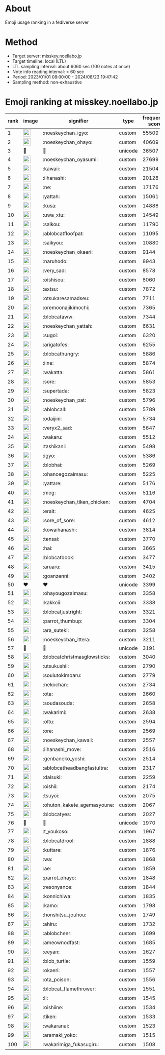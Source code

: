 # About
Emoji usage ranking in a fediverse server

# Method
- Target server: misskey.noellabo.jp
- Target timeline: local (LTL)
- LTL sampling interval: about 6060 sec (100 notes at once)
- Note info reading interval: > 60 sec
- Period: 2023/01/01 08:00:00 - 2024/08/23 19:47:42 
- Sampling method: non-exhaustive

# Emoji ranking at misskey.noellabo.jp

|rank|image|signifier|type|frequency score|
|----|----|----|----|----|
|1|<img height="24" src="https://misskey.noellabo.jp/emoji/noeskeychan_igyo.webp">|:noeskeychan_igyo:|custom|55509|
|2|<img height="24" src="https://misskey.noellabo.jp/emoji/noeskeychan_ohayo.webp">|:noeskeychan_ohayo:|custom|40609|
|3|🎉|🎉|unicode|36507|
|4|<img height="24" src="https://misskey.noellabo.jp/emoji/noeskeychan_oyasumi.webp">|:noeskeychan_oyasumi:|custom|27699|
|5|<img height="24" src="https://misskey.noellabo.jp/emoji/kawaii.webp">|:kawaii:|custom|21504|
|6|<img height="24" src="https://misskey.noellabo.jp/emoji/iihanashi.webp">|:iihanashi:|custom|20128|
|7|<img height="24" src="https://misskey.noellabo.jp/emoji/ne.webp">|:ne:|custom|17176|
|8|<img height="24" src="https://misskey.noellabo.jp/emoji/yattah.webp">|:yattah:|custom|15061|
|9|<img height="24" src="https://misskey.noellabo.jp/emoji/kusa.webp">|:kusa:|custom|14888|
|10|<img height="24" src="https://misskey.noellabo.jp/emoji/uwa_xtu.webp">|:uwa_xtu:|custom|14549|
|11|<img height="24" src="https://misskey.noellabo.jp/emoji/saikou.webp">|:saikou:|custom|11790|
|12|<img height="24" src="https://misskey.noellabo.jp/emoji/ablobcatfloofpat.webp">|:ablobcatfloofpat:|custom|11095|
|13|<img height="24" src="https://misskey.noellabo.jp/emoji/saikyou.webp">|:saikyou:|custom|10880|
|14|<img height="24" src="https://misskey.noellabo.jp/emoji/noeskeychan_okaeri.webp">|:noeskeychan_okaeri:|custom|9144|
|15|<img height="24" src="https://misskey.noellabo.jp/emoji/naruhodo.webp">|:naruhodo:|custom|8943|
|16|<img height="24" src="https://misskey.noellabo.jp/emoji/very_sad.webp">|:very_sad:|custom|8578|
|17|<img height="24" src="https://misskey.noellabo.jp/emoji/oishisou.webp">|:oishisou:|custom|8060|
|18|<img height="24" src="https://misskey.noellabo.jp/emoji/axtsu.webp">|:axtsu:|custom|7872|
|19|<img height="24" src="https://misskey.noellabo.jp/emoji/otsukaresamadseu.webp">|:otsukaresamadseu:|custom|7711|
|20|<img height="24" src="https://misskey.noellabo.jp/emoji/oremoonajikimochi.webp">|:oremoonajikimochi:|custom|7365|
|21|<img height="24" src="https://misskey.noellabo.jp/emoji/blobcataww.webp">|:blobcataww:|custom|7344|
|22|<img height="24" src="https://misskey.noellabo.jp/emoji/noeskeychan_yattah.webp">|:noeskeychan_yattah:|custom|6631|
|23|<img height="24" src="https://misskey.noellabo.jp/emoji/sugoi.webp">|:sugoi:|custom|6320|
|24|<img height="24" src="https://misskey.noellabo.jp/emoji/arigatofes.webp">|:arigatofes:|custom|6255|
|25|<img height="24" src="https://misskey.noellabo.jp/emoji/blobcathungry.webp">|:blobcathungry:|custom|5886|
|26|<img height="24" src="https://misskey.noellabo.jp/emoji/iine.webp">|:iine:|custom|5874|
|27|<img height="24" src="https://misskey.noellabo.jp/emoji/wakatta.webp">|:wakatta:|custom|5861|
|28|<img height="24" src="https://misskey.noellabo.jp/emoji/sore.webp">|:sore:|custom|5853|
|29|<img height="24" src="https://misskey.noellabo.jp/emoji/supertada.webp">|:supertada:|custom|5823|
|30|<img height="24" src="https://misskey.noellabo.jp/emoji/noeskeychan_pat.webp">|:noeskeychan_pat:|custom|5796|
|31|<img height="24" src="https://misskey.noellabo.jp/emoji/ablobcall.webp">|:ablobcall:|custom|5789|
|32|<img height="24" src="https://misskey.noellabo.jp/emoji/odaijini.webp">|:odaijini:|custom|5734|
|33|<img height="24" src="https://misskey.noellabo.jp/emoji/veryx2_sad.webp">|:veryx2_sad:|custom|5647|
|34|<img height="24" src="https://misskey.noellabo.jp/emoji/wakaru.webp">|:wakaru:|custom|5512|
|35|<img height="24" src="https://misskey.noellabo.jp/emoji/tashikani.webp">|:tashikani:|custom|5498|
|36|<img height="24" src="https://misskey.noellabo.jp/emoji/igyo.webp">|:igyo:|custom|5386|
|37|<img height="24" src="https://misskey.noellabo.jp/emoji/blobhai.webp">|:blobhai:|custom|5269|
|38|<img height="24" src="https://misskey.noellabo.jp/emoji/ohanoegozaimasu.webp">|:ohanoegozaimasu:|custom|5225|
|39|<img height="24" src="https://misskey.noellabo.jp/emoji/yattare.webp">|:yattare:|custom|5176|
|40|<img height="24" src="https://misskey.noellabo.jp/emoji/mog.webp">|:mog:|custom|5116|
|41|<img height="24" src="https://misskey.noellabo.jp/emoji/noeskeychan_tiken_chicken.webp">|:noeskeychan_tiken_chicken:|custom|4704|
|42|<img height="24" src="https://misskey.noellabo.jp/emoji/erait.webp">|:erait:|custom|4625|
|43|<img height="24" src="https://misskey.noellabo.jp/emoji/sore_of_sore.webp">|:sore_of_sore:|custom|4612|
|44|<img height="24" src="https://misskey.noellabo.jp/emoji/kowaihanashi.webp">|:kowaihanashi:|custom|3814|
|45|<img height="24" src="https://misskey.noellabo.jp/emoji/tensai.webp">|:tensai:|custom|3770|
|46|<img height="24" src="https://misskey.noellabo.jp/emoji/hai.webp">|:hai:|custom|3665|
|47|<img height="24" src="https://misskey.noellabo.jp/emoji/blobcatbook.webp">|:blobcatbook:|custom|3477|
|48|<img height="24" src="https://misskey.noellabo.jp/emoji/aruaru.webp">|:aruaru:|custom|3415|
|49|<img height="24" src="https://misskey.noellabo.jp/emoji/goanzenni.webp">|:goanzenni:|custom|3402|
|50|❤|❤|unicode|3399|
|51|<img height="24" src="https://misskey.noellabo.jp/emoji/ohayougozaimasu.webp">|:ohayougozaimasu:|custom|3358|
|52|<img height="24" src="https://misskey.noellabo.jp/emoji/kakkoii.webp">|:kakkoii:|custom|3338|
|53|<img height="24" src="https://misskey.noellabo.jp/emoji/blobcatjustright.webp">|:blobcatjustright:|custom|3321|
|54|<img height="24" src="https://misskey.noellabo.jp/emoji/parrot_thumbup.webp">|:parrot_thumbup:|custom|3304|
|55|<img height="24" src="https://misskey.noellabo.jp/emoji/ara_suteki.webp">|:ara_suteki:|custom|3258|
|56|<img height="24" src="https://misskey.noellabo.jp/emoji/noeskeychan_ittera.webp">|:noeskeychan_ittera:|custom|3211|
|57|🍗|🍗|unicode|3191|
|58|<img height="24" src="https://misskey.noellabo.jp/emoji/blobcatchristmasglowsticks.webp">|:blobcatchristmasglowsticks:|custom|3040|
|59|<img height="24" src="https://misskey.noellabo.jp/emoji/utsukushii.webp">|:utsukushii:|custom|2790|
|60|<img height="24" src="https://misskey.noellabo.jp/emoji/souiutokimoaru.webp">|:souiutokimoaru:|custom|2779|
|61|<img height="24" src="https://misskey.noellabo.jp/emoji/nekochan.webp">|:nekochan:|custom|2734|
|62|<img height="24" src="https://misskey.noellabo.jp/emoji/ota.webp">|:ota:|custom|2660|
|63|<img height="24" src="https://misskey.noellabo.jp/emoji/soudasouda.webp">|:soudasouda:|custom|2658|
|64|<img height="24" src="https://misskey.noellabo.jp/emoji/wakarimi.webp">|:wakarimi:|custom|2638|
|65|<img height="24" src="https://misskey.noellabo.jp/emoji/oltu.webp">|:oltu:|custom|2594|
|66|<img height="24" src="https://misskey.noellabo.jp/emoji/ore.webp">|:ore:|custom|2569|
|67|<img height="24" src="https://misskey.noellabo.jp/emoji/noeskeychan_kawaii.webp">|:noeskeychan_kawaii:|custom|2557|
|68|<img height="24" src="https://misskey.noellabo.jp/emoji/iihanashi_move.webp">|:iihanashi_move:|custom|2516|
|69|<img height="24" src="https://misskey.noellabo.jp/emoji/genbaneko_yoshi.webp">|:genbaneko_yoshi:|custom|2514|
|70|<img height="24" src="https://misskey.noellabo.jp/emoji/ablobcatheadbangfastultra.webp">|:ablobcatheadbangfastultra:|custom|2317|
|71|<img height="24" src="https://misskey.noellabo.jp/emoji/daisuki.webp">|:daisuki:|custom|2259|
|72|<img height="24" src="https://misskey.noellabo.jp/emoji/oishii.webp">|:oishii:|custom|2174|
|73|<img height="24" src="https://misskey.noellabo.jp/emoji/tsuyoi.webp">|:tsuyoi:|custom|2075|
|74|<img height="24" src="https://misskey.noellabo.jp/emoji/ohuton_kakete_agemasyoune.webp">|:ohuton_kakete_agemasyoune:|custom|2067|
|75|<img height="24" src="https://misskey.noellabo.jp/emoji/blobcatyes.webp">|:blobcatyes:|custom|2027|
|76|👀|👀|unicode|1970|
|77|<img height="24" src="https://misskey.noellabo.jp/emoji/t_youkoso.webp">|:t_youkoso:|custom|1967|
|78|<img height="24" src="https://misskey.noellabo.jp/emoji/blobcatdrool.webp">|:blobcatdrool:|custom|1888|
|79|<img height="24" src="https://misskey.noellabo.jp/emoji/kuttare.webp">|:kuttare:|custom|1876|
|80|<img height="24" src="https://misskey.noellabo.jp/emoji/wa.webp">|:wa:|custom|1868|
|81|<img height="24" src="https://misskey.noellabo.jp/emoji/ae.webp">|:ae:|custom|1859|
|82|<img height="24" src="https://misskey.noellabo.jp/emoji/parrot_ohayo.webp">|:parrot_ohayo:|custom|1848|
|83|<img height="24" src="https://misskey.noellabo.jp/emoji/resonyance.webp">|:resonyance:|custom|1844|
|84|<img height="24" src="https://misskey.noellabo.jp/emoji/konnichiwa.webp">|:konnichiwa:|custom|1835|
|85|<img height="24" src="https://misskey.noellabo.jp/emoji/kamo.webp">|:kamo:|custom|1798|
|86|<img height="24" src="https://misskey.noellabo.jp/emoji/honshitsu_jouhou.webp">|:honshitsu_jouhou:|custom|1749|
|87|<img height="24" src="https://misskey.noellabo.jp/emoji/ahiru.webp">|:ahiru:|custom|1732|
|88|<img height="24" src="https://misskey.noellabo.jp/emoji/ablobcheer.webp">|:ablobcheer:|custom|1699|
|89|<img height="24" src="https://misskey.noellabo.jp/emoji/ameownodfast.webp">|:ameownodfast:|custom|1685|
|90|<img height="24" src="https://misskey.noellabo.jp/emoji/eeyan.webp">|:eeyan:|custom|1627|
|91|<img height="24" src="https://misskey.noellabo.jp/emoji/blob_turtle.webp">|:blob_turtle:|custom|1559|
|92|<img height="24" src="https://misskey.noellabo.jp/emoji/okaeri.webp">|:okaeri:|custom|1557|
|93|<img height="24" src="https://misskey.noellabo.jp/emoji/ota_poison.webp">|:ota_poison:|custom|1556|
|94|<img height="24" src="https://misskey.noellabo.jp/emoji/blobcat_flamethrower.webp">|:blobcat_flamethrower:|custom|1551|
|95|<img height="24" src="https://misskey.noellabo.jp/emoji/ii.webp">|:ii:|custom|1545|
|96|<img height="24" src="https://misskey.noellabo.jp/emoji/oishiine.webp">|:oishiine:|custom|1534|
|97|<img height="24" src="https://misskey.noellabo.jp/emoji/tiken.webp">|:tiken:|custom|1533|
|98|<img height="24" src="https://misskey.noellabo.jp/emoji/wakaranai.webp">|:wakaranai:|custom|1523|
|99|<img height="24" src="https://misskey.noellabo.jp/emoji/aramaki_yoko.webp">|:aramaki_yoko:|custom|1515|
|100|<img height="24" src="https://misskey.noellabo.jp/emoji/wakarimiga_fukasugiru.webp">|:wakarimiga_fukasugiru:|custom|1508|
